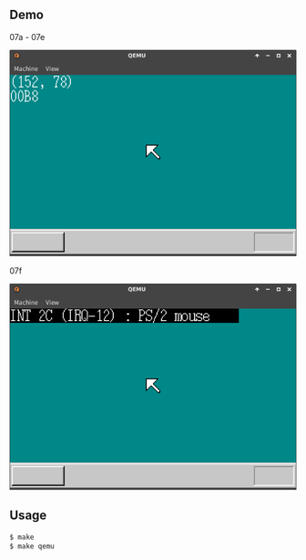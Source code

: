 ## Demo

07a - 07e

![template](https://github.com/watermelon892/OSPractice/blob/master/07/pic/07a.png)

07f

![template](https://github.com/watermelon892/OSPractice/blob/master/07/pic/07f.png)

## Usage

```
$ make
$ make qemu
```
